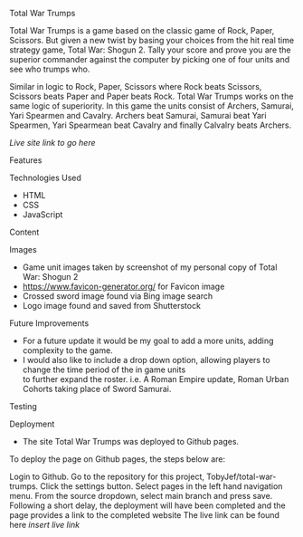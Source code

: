 Total War Trumps

Total War Trumps is a game based on the classic game of Rock, Paper, Scissors. But given a new twist by basing your choices from the hit real time strategy game, Total War: Shogun 2. Tally your score and prove you are the superior commander against the computer by picking one of four units and see who trumps who.

Similar in logic to Rock, Paper, Scissors where Rock beats Scissors, Scissors beats Paper and Paper beats Rock. Total War Trumps works on the same logic of superiority. In this game the units consist of Archers, Samurai, Yari Spearmen and Cavalry.
Archers beat Samurai, Samurai beat Yari Spearmen, Yari Spearmean beat Cavalry and finally Calvalry beats Archers.

*Live site link to go here*

Features



Technologies Used
- HTML
- CSS
- JavaScript

Content 

Images
- Game unit images taken by screenshot of my personal copy of Total War: Shogun 2
- https://www.favicon-generator.org/ for Favicon image 
- Crossed sword image found via Bing image search
- Logo image found and saved from Shutterstock


Future Improvements

- For a future update it would be my goal to add a more units, adding complexity to the game.
- I would also like to include a drop down option, allowing players to change the time period of the in game units   
  to further expand the roster. i.e. A Roman Empire update, Roman Urban Cohorts taking place of Sword Samurai.


Testing

  Deployment

  - The site Total War Trumps was deployed to Github pages.

To deploy the page on Github pages, the steps below are: 

Login to Github.
Go to the repository for this project, TobyJef/total-war-trumps.
Click the settings button.
Select pages in the left hand navigation menu.
From the source dropdown, select main branch and press save.
Following a short delay, the deployment will have been completed and the page provides a link to the completed website
The live link can be found here *insert live link*
